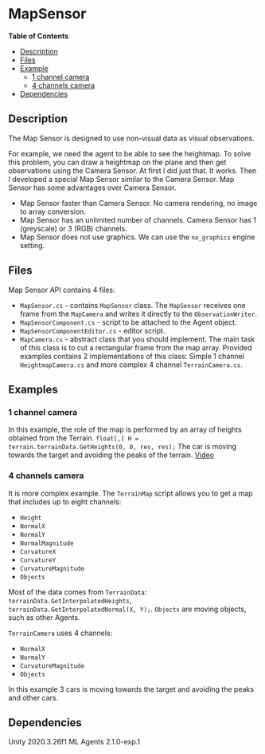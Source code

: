 # MapSensor

**Table of Contents**
- [Description](#description)
- [Files](#files)
- [Example](#example)
    - [1 channel camera](#1-channel-camera)
    - [4 channels camera](#4-channels-camera)
- [Dependencies](#dependencies)

## Description
The Map Sensor is designed to use non-visual data as visual observations.

For example, we need the agent to be able to see the heightmap. To solve this problem, you can draw a heightmap on the plane and then get observations using the Camera Sensor. At first I did just that. It works. Then I developed a special Map Sensor similar to the Camera Sensor. Map Sensor has some advantages over Camera Sensor.
* Map Sensor faster than Camera Sensor. No camera rendering, no image to array conversion.
* Map Sensor has an unlimited number of channels. Camera Sensor has 1 (greyscale) or 3 (RGB) channels.
* Map Sensor does not use graphics. We can use the `no_graphics` engine setting.
## Files
Map Sensor API contains 4 files:
- `MapSensor.cs` - contains `MapSensor` class. The `MapSensor` receives one frame from the `MapCamera` and writes it directly to the `ObservationWriter`.
- `MapSensorComponent.cs` - script to be attached to the Agent object.
- `MapSensorComponentEditor.cs` - editor script.
- `MapCamera.cs` - abstract class that you should implement. The main task of this class is to cut a rectangular frame from the map array. Provided examples contains 2 implementations of this class: Simple 1 channel `HeightmapCamera.cs` and more complex 4 channel `TerrainCamera.cs`.
## Examples
### 1 channel camera
In this example, the role of the map is performed by an array of heights obtained from the Terrain. `float[,] H = terrain.terrainData.GetHeights(0, 0, res, res);`
The car is moving towards the target and avoiding the peaks of the terrain. [Video](https://youtu.be/lVXY7S-cbHY)
### 4 channels camera
It is more complex example. The `TerrainMap` script allows you to get a map that includes up to eight channels:
- `Height`
- `NormalX`
- `NormalY`
- `NormalMagnitude`
- `CurvatureX`
- `CurvatureY`
- `CurvatureMagnitude`
- `Objects`

Most of the data comes from `TerrainData`: `terrainData.GetInterpolatedHeights`, `terrainData.GetInterpolatedNormal(X, Y);`. 
`Objects` are moving objects, such as other Agents.

`TerrainCamera` uses 4 channels:
- `NormalX`
- `NormalY`
- `CurvatureMagnitude`
- `Objects`
 
In this example 3 cars  is moving towards the target and avoiding the peaks and other cars.
## Dependencies
Unity 2020.3.26f1
ML Agents 2.1.0-exp.1
